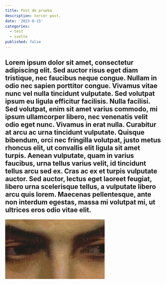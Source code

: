 ```yaml
---
title: Post de prueba 
description: tercer post.
date: '2023-8-15'
categories:
  - test
  - svelte
published: false
---
```


Lorem ipsum dolor sit amet, consectetur adipiscing elit. Sed auctor risus eget diam tristique, nec faucibus neque congue. Nullam in odio nec sapien porttitor congue. Vivamus vitae nunc vel nulla tincidunt vulputate. Sed volutpat ipsum eu ligula efficitur facilisis. Nulla facilisi. Sed volutpat, enim sit amet varius commodo, mi ipsum ullamcorper libero, nec venenatis velit odio eget nunc. Vivamus in erat nulla. Curabitur at arcu ac urna tincidunt vulputate. Quisque bibendum, orci nec fringilla volutpat, justo metus rhoncus elit, ut convallis elit ligula sit amet turpis. Aenean vulputate, quam in varius faucibus, urna tellus varius velit, id tincidunt tellus arcu sed ex. Cras ac ex et turpis vulputate auctor. Sed auctor, lectus eget laoreet feugiat, libero urna scelerisque tellus, a vulputate libero arcu quis lorem. Maecenas pellentesque, ante non interdum egestas, massa mi volutpat mi, ut ultrices eros odio vitae elit.
---
![eyes](/static/lib/images/img-test.jpeg)
